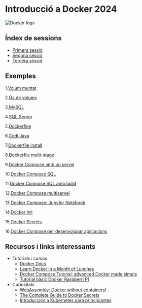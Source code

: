 # Introducció a Docker 2024

<!-- insert Docker logo here -->

![Docker logo](https://logos-marcas.com/wp-content/uploads/2021/03/Docker-Logo.png)

## Índex de sessions

- [Primera sessió](Sessio_1.md)
- [Segona sessió](Sessio_2.md)
- [Tercera sessió](Sessio_3.md)

## Exemples

1.[Volum muntat](01.VolumMuntat/)

2.[Ús de volums](02.Volums/)

3.[MySQL](03.MySQL/)

4.[SQL Server](04.SQL_Server/)

5.[Dockerfike](05.Dockerfile/)

6.[Codi Java](06.Codi_Java/)

7.[Dockerfile install](07.Dockerfile_install/)

8.[Dockerfile multi-stage](08.Dockerfile_multistage/)

9.[Docker Compose amb un servei](09.DockerCompose_Nginx/)

10.[Docker Compose SQL](10.DockerCompose_SQL/)

11.[Docker Compose SQL amb build](11.DockerCompose_SQL_build/)

12.[Docker Compose multiservei](12.DockerCompose_WordPress/)

13.[Docker Compose: Jupyter Notebook](13.jupyter-docker-compose/)

14.[Docker init](14.Docker_init/)

15.[Docker Secrets](15.Docker_Secrets/)

16.[Docker Compose per desenvolupar aplicacions](16.php_mysql/)

## Recursos i links interessants

- Tutorials i cursos
  - [Docker Docs](https://docs.docker.com)
  - [Learn Docker in a Month of Lunches](https://diamol.net)
  - [Docker Compose Tutorial: advanced Docker made simple](https://www.educative.io/blog/docker-compose-tutorial)
  - [Tutorial bàsic Docker Raspberri PI](https://blog.330ohms.com/2022/07/30/tutorial-basico-para-usar-docker-en-tu-raspberry-pi/)
- Curiositats
  - [WebAssembly: Docker without containers!](https://wasmlabs.dev/articles/docker-without-containers/)
  - [The Complete Guide to Docker Secrets](https://earthly.dev/blog/docker-secrets/)
  - [Introducción a Kubernetes para principiantes](https://geekflare.com/es/kubernetes-introduction/)
